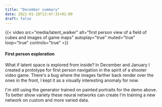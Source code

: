 ```yaml
---
title: "December summary"
date: 2022-01-18T13:47:31+01:00
draft: false
---
```


{{< video src="media/latent_walker" alt="first person view of a field of cubes and images of game maps" autoplay="true" muted="true" loop="true" controls="true" >}}

#### First person exploration

What if latent space is explored from inside? In December and January I created a prototype for first person navigation in the spirit of a shooter video game. There's a bug where the images farther back render over the ones in the front, I kept it as a visually interesting anomaly for now. 

I'm still using the generator trained on painted portraits for the demo above. To better show variety these neural networks can create I'm training a new network on custom and more varied data.
